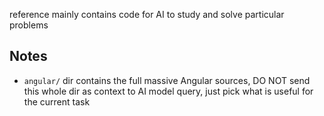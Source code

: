 reference mainly contains code for AI to study and solve particular problems

## Notes
- `angular/` dir contains the full massive Angular sources, DO NOT send this whole dir as context to AI model query, just pick what is useful for the current task